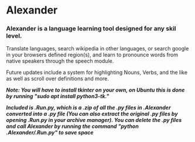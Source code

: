 # Alexander

<!-- I am teaching myself* python. This is my first attempt at programming anything since myspace.com. ANY advice, input, critique, or hatemail is welcomed @ theoriginalashketchum@protonmail.com -->

### Alexander is a language learning tool designed for any skil level.

Translate languages, search wikipedia in other languages, or search google in your browsers defined region(s), and learn to pronounce words from native speakers through the speech module.

Future updates include a system for highlighting Nouns, Verbs, and the like as well as scroll over definitions and more.

***Note: You will have to install tkinter on your own, on Ubuntu this is done by running "sudo apt install python3-tk."***

***Included is .Run.py, which is a .zip of all the .py files in .Alexander converted into a .py file (You can also extract the original .py files by opening .Run.py in your archive manager). You can delete the .py files and call Alexander by running the command "python .Alexander/.Run.py" to save space***
